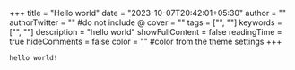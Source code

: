 +++
title = "Hello world"
date = "2023-10-07T20:42:01+05:30"
author = ""
authorTwitter = "" #do not include @
cover = ""
tags = ["", ""]
keywords = ["", ""]
description = "hello world"
showFullContent = false
readingTime = true
hideComments = false
color = "" #color from the theme settings
+++

```
hello world!
```

